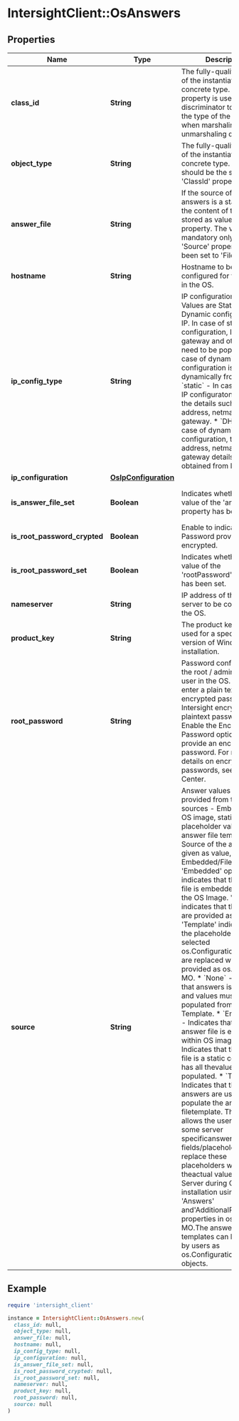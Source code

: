 # IntersightClient::OsAnswers

## Properties

| Name | Type | Description | Notes |
| ---- | ---- | ----------- | ----- |
| **class_id** | **String** | The fully-qualified name of the instantiated, concrete type. This property is used as a discriminator to identify the type of the payload when marshaling and unmarshaling data. | [default to &#39;os.Answers&#39;] |
| **object_type** | **String** | The fully-qualified name of the instantiated, concrete type. The value should be the same as the &#39;ClassId&#39; property. | [default to &#39;os.Answers&#39;] |
| **answer_file** | **String** | If the source of the answers is a static file, the content of the file is stored as value in this property. The value is mandatory only when the &#39;Source&#39; property has been set to &#39;File&#39;. | [optional] |
| **hostname** | **String** | Hostname to be configured for the server in the OS. | [optional] |
| **ip_config_type** | **String** | IP configuration type. Values are Static or Dynamic configuration of IP. In case of static IP configuration, IP address, gateway and other details need to be populated. In case of dynamic the IP configuration is obtained dynamically from DHCP. * &#x60;static&#x60; - In case of static IP configuraton, provide the details such as IP address, netmask, and gateway. * &#x60;DHCP&#x60; - In case of dynamic IP configuration, the IP address, netmask and gateway detailsare obtained from DHCP. | [optional][default to &#39;static&#39;] |
| **ip_configuration** | [**OsIpConfiguration**](OsIpConfiguration.md) |  | [optional] |
| **is_answer_file_set** | **Boolean** | Indicates whether the value of the &#39;answerFile&#39; property has been set. | [optional][readonly][default to false] |
| **is_root_password_crypted** | **Boolean** | Enable to indicate Root Password provided is encrypted. | [optional] |
| **is_root_password_set** | **Boolean** | Indicates whether the value of the &#39;rootPassword&#39; property has been set. | [optional][readonly][default to false] |
| **nameserver** | **String** | IP address of the name server to be configured in the OS. | [optional] |
| **product_key** | **String** | The product key to be used for a specific version of Windows installation. | [optional] |
| **root_password** | **String** | Password configured for the root / administrator user in the OS. You can enter a plain text or an encrypted password. Intersight encrypts the plaintext password. Enable the Encrypted Password option to provide an encrypted password. For more details on encrypting passwords, see Help Center. | [optional] |
| **source** | **String** | Answer values can be provided from three sources - Embedded in OS image, static file, or as placeholder values for an answer file template. Source of the answers is given as value, Embedded/File/Template. &#39;Embedded&#39; option indicates that the answer file is embedded within the OS Image. &#39;File&#39; option indicates that the answers are provided as a file. &#39;Template&#39; indicates that the placeholders in the selected os.ConfigurationFile MO are replaced with values provided as os.Answers MO. * &#x60;None&#x60; - Indicates that answers is not sent and values must be populated from Install Template.   * &#x60;Embedded&#x60; - Indicates that the answer file is embedded within OS image. * &#x60;File&#x60; - Indicates that the answer file is a static content that has all thevalues populated. * &#x60;Template&#x60; - Indicates that the given answers are used to populate the answer filetemplate. The template allows the users to refer some server specificanswers as fields/placeholders and replace these placeholders with theactual values for each Server during OS installation using &#39;Answers&#39; and&#39;AdditionalParameters&#39; properties in os.Install MO.The answer file templates can be created by users as os.ConfigurationFile objects. | [optional][default to &#39;None&#39;] |

## Example

```ruby
require 'intersight_client'

instance = IntersightClient::OsAnswers.new(
  class_id: null,
  object_type: null,
  answer_file: null,
  hostname: null,
  ip_config_type: null,
  ip_configuration: null,
  is_answer_file_set: null,
  is_root_password_crypted: null,
  is_root_password_set: null,
  nameserver: null,
  product_key: null,
  root_password: null,
  source: null
)
```

